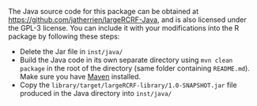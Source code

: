 The Java source code for this package can be obtained at https://github.com/jatherrien/largeRCRF-Java, and is also licensed under the GPL-3 license. You can include it with your modifications into the R package by following these steps: 

* Delete the Jar file in `inst/java/`
* Build the Java code in its own separate directory using `mvn clean package` in the root of the directory (same folder containing `README.md`). Make sure you have [Maven](https://maven.apache.org/) installed.
* Copy the `library/target/largeRCRF-library/1.0-SNAPSHOT.jar` file produced in the Java directory into `inst/java/`